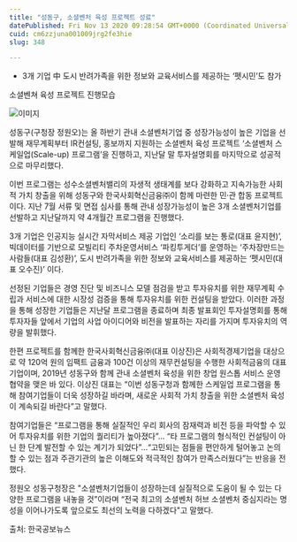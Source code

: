 ```yaml
---
title: "성동구, 소셜벤처 육성 프로젝트 성료"
datePublished: Fri Nov 13 2020 09:28:54 GMT+0000 (Coordinated Universal Time)
cuid: cm6zzjuna001009jrg2fe3hie
slug: 348

---
```



- 3개 기업 中 도시 반려가족을 위한 정보와 교육서비스를 제공하는 ‘펫시민’도 참가

소셜벤쳐 육성 프로젝트 진행모습

![이미지](https://cdn.hashnode.com/res/hashnode/image/upload/v1739248330027/6e21b844-d2f3-4c13-ba1b-b5fa1c16173a.jpeg)

성동구(구청장 정원오)는 올 하반기 관내 소셜벤처기업 중 성장가능성이 높은 기업을 선발해 재무계획부터 IR컨설팅, 홍보까지 지원하는 소셜벤처 육성 프로젝트 ‘소셜벤처 스케일업(Scale-up) 프로그램’을 진행하고, 지난달 말 투자설명회를 마지막으로 성공적으로 마무리했다.

이번 프로그램는 성수소셜벤처밸리의 자생적 생태계를 보다 강화하고 지속가능한 사회적 가치 창출을 위해 성동구와 한국사회혁신금융㈜이 함께 마련한 민·관 합동 프로젝트이다. 지난 7월 서류 및 면접 심사를 통해 관내 성장가능성이 높은 3개 소셜벤처기업를 선발하고 지난달까지 약 4개월간 프로그램을 진행했다.

3개 기업은 인공지능 실시간 자막서비스 제공 기업인 ‘소리를 보는 통로(대표 윤지현)’, 빅데이터를 기반으로 모빌리티 주차운영서비스 ‘파킹투게더’를 운영하는 ‘주차장만드는사람들(대표 김성환)’, 도시 반려가족을 위한 정보와 교육서비스를 제공하는 ‘펫시민(대표 오수진)’ 이다.

선정된 기업들은 경영 진단 및 비즈니스 모델 점검을 받고 투자유치를 위한 재무계획 수립과 서비스에 대한 시장성 검증을 통해 투자유치를 위한 컨설팅을 받았다. 이러한 과정을 통해 성장한 기업들은 지난달 프로그램을 종료하며 최종 발표회인 투자설명회를 통해 투자자들 앞에서 기업의 사업 아이디어와 비전을 발표하는 자리를 가지며 투자유치의 역량을 발휘했다.

한편 프로젝트를 함께한 한국사회혁신금융㈜(대표 이상진)은 사회적경제기업을 대상으로 약 120억 원의 임팩트 금융과 100건 이상의 재무컨설팅을 수행한 사회적금융의 대표 기업이며, 2019년 성동구와 함께 관내 소셜벤처 육성을 위한 창업 원스톱 서비스 운영 협약을 맺은 바 있다. 이상진 대표는 “이번 성동구청과 함께한 스케일업 프로그램을 통해 참여기업들이 더욱 성장하길 바라며, 새로운 사회적 가치 창출을 위한 소셜벤처 육성이 계속되길 바란다”고 말했다.

참여기업들은 “프로그램을 통해 실질적인 우리 회사의 잠재력과 비전 등을 파악할 수 있어 투자유치를 위한 기업의 퀄리티가 높아졌다”... “타 프로그램의 형식적인 컨설팅이 아닌 한 단계 발전할 수 있는 계기가 되었다”...“고민되는 점들을 편안하게 털어놓고 논의할 수 있는 점과 주관기관의 높은 이해도와 적극적인 참여가 만족스러웠다”는 반응을 전했다.

정원오 성동구청장은 "소셜벤처기업들이 성장하는데 실질적으로 도움이 될 수 있는 다양한 프로그램을 내놓을 것”이라며 “전국 최고의 소셜벤처 허브 소셜벤처 중심지라는 명성을 이어나가도록 앞으로도 최선의 노력을 다하겠다"고 말했다.

출처: 한국공보뉴스